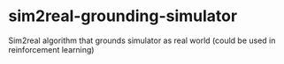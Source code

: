 # sim2real-grounding-simulator
Sim2real algorithm that grounds simulator as real world (could be used in reinforcement learning)
